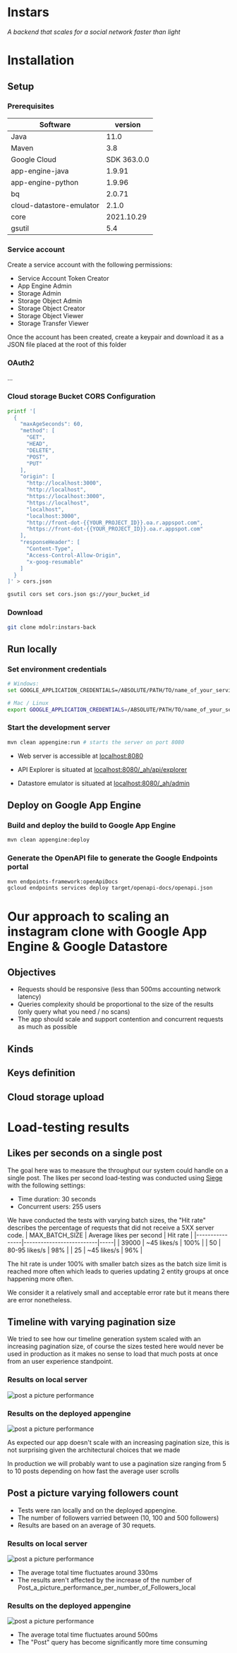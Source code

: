 # Instars

_A backend that scales for a social network faster than light_

# Installation

## Setup

### Prerequisites

| Software                 | version     |
| ------------------------ | ----------- |
| Java                     | 11.0        |
| Maven                    | 3.8         |
| Google Cloud             | SDK 363.0.0 |
| app-engine-java          | 1.9.91      |
| app-engine-python        | 1.9.96      |
| bq                       | 2.0.71      |
| cloud-datastore-emulator | 2.1.0       |
| core                     | 2021.10.29  |
| gsutil                   | 5.4         |

### Service account

Create a service account with the following permissions:

- Service Account Token Creator
- App Engine Admin
- Storage Admin
- Storage Object Admin
- Storage Object Creator
- Storage Object Viewer
- Storage Transfer Viewer

Once the account has been created, create a keypair and download it as a JSON file placed at the root of this folder

### OAuth2

...

### Cloud storage Bucket CORS Configuration

```bash
printf '[
  {
    "maxAgeSeconds": 60,
    "method": [
      "GET",
      "HEAD",
      "DELETE",
      "POST",
      "PUT"
    ],
    "origin": [
      "http://localhost:3000",
      "http://localhost",
      "https://localhost:3000",
      "https://localhost",
      "localhost",
      "localhost:3000",
      "http://front-dot-{{YOUR_PROJECT_ID}}.oa.r.appspot.com",
      "https://front-dot-{{YOUR_PROJECT_ID}}.oa.r.appspot.com"
    ],
    "responseHeader": [
      "Content-Type",
      "Access-Control-Allow-Origin",
      "x-goog-resumable"
    ]
  }
]' > cors.json

gsutil cors set cors.json gs://your_bucket_id
```

### Download

```bash
git clone mdolr:instars-back
```

## Run locally

### Set environment credentials

```bash
# Windows:
set GOOGLE_APPLICATION_CREDENTIALS=/ABSOLUTE/PATH/TO/name_of_your_service_account_priv_key.json

# Mac / Linux
export GOOGLE_APPLICATION_CREDENTIALS=/ABSOLUTE/PATH/TO/name_of_your_service_account_priv_key.json
```

### Start the development server

```bash
mvn clean appengine:run # starts the server on port 8080
```

- Web server is accessible at [localhost:8080](http://localhost:8080)

- API Explorer is situated at [localhost:8080/\_ah/api/explorer](http://localhost:8080/_ah/api/explorer)

- Datastore emulator is situated at [localhost:8080/\_ah/admin](http://localhost:8080/_ah/admin)

## Deploy on Google App Engine

### Build and deploy the build to Google App Engine

```bash
mvn clean appengine:deploy
```

### Generate the OpenAPI file to generate the Google Endpoints portal

```bash
mvn endpoints-framework:openApiDocs
gcloud endpoints services deploy target/openapi-docs/openapi.json
```

# Our approach to scaling an instagram clone with Google App Engine & Google Datastore

## Objectives

- Requests should be responsive (less than 500ms accounting network latency)
- Queries complexity should be proportional to the size of the results (only query what you need / no scans)
- The app should scale and support contention and concurrent requests as much as possible

## Kinds

## Keys definition

## Cloud storage upload

# Load-testing results

## Likes per seconds on a single post

The goal here was to measure the throughput our system could handle on a single post. The likes per second load-testing was conducted using [Siege](https://github.com/JoeDog/siege) with the following settings:

- Time duration: 30 seconds
- Concurrent users: 255 users

We have conducted the tests with varying batch sizes, the "Hit rate" describes the percentage of requests that did not receive a 5XX server code.
| MAX_BATCH_SIZE | Average likes per second | Hit rate |
|----------------|--------------------------|-----|
| 39000 | ~45 likes/s | 100% |
| 50 | 80-95 likes/s | 98% |
| 25 | ~45 likes/s | 96% |

The hit rate is under 100% with smaller batch sizes as the batch size limit is reached more often which leads to queries updating 2 entity groups at once happening more often.

We consider it a relatively small and acceptable error rate but it means there are error nonetheless.

## Timeline with varying pagination size

We tried to see how our timeline generation system scaled with an increasing pagination size, of course the sizes tested here would never be used in production as it makes no sense to load that much posts at once from an user experience standpoint.

### Results on local server

![post a picture performance](https://media.discordapp.net/attachments/893492288016244816/913913476739633172/Average_time_in_ms_to_load_n_posts_in_one_request_without_pagination_local.png)

### Results on the deployed appengine

![post a picture performance](https://media.discordapp.net/attachments/893492288016244816/913913476932599869/Average_time_in_ms_to_load_n_posts_in_one_request_without_pagination_deployed.png)

As expected our app doesn't scale with an increasing pagination size, this is not surprising given the architectural choices that we made

In production we will probably want to use a pagination size ranging from 5 to 10 posts depending on how fast the average user scrolls

## Post a picture varying followers count

- Tests were ran locally and on the deployed appengine.
- The number of followers varried between (10, 100 and 500 followers)
- Results are based on an average of 30 requets.

### Results on local server

![post a picture performance](https://media.discordapp.net/attachments/893492288016244816/913911296880160808/Post_a_picture_performance_per_number_of_Followers_local.png)

- The average total time fluctuates around 330ms
- The results aren't affected by the increase of the number of Post_a_picture_performance_per_number_of_Followers_local

### Results on the deployed appengine

![post a picture performance](https://media.discordapp.net/attachments/893492288016244816/913912606975209502/Post_a_picture_performance_per_number_of_Followers_Deployed.png)

- The average total time fluctuates around 500ms
- The "Post" query has become significantly more time consuming
